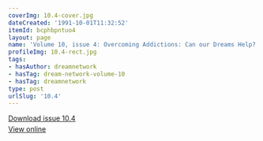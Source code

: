 ```yaml
---
coverImg: 10.4-cover.jpg
dateCreated: '1991-10-01T11:32:52'
itemId: bcphbpntuo4
layout: page
name: 'Volume 10, issue 4: Overcoming Addictions: Can our Dreams Help?'
profileImg: 10.4-rect.jpg
tags:
- hasAuthor: dreamnetwork
- hasTag: dream-network-volume-10
- hasTag: dreamnetwork
type: post
urlSlug: '10.4'
---
```

<p style="margin-block-end: 5px; margin-block-start: 5px;"><a href="../files/pdfs/Volume_10/10.4-Dream-Network-Journal_Volume-10_No-4.pdf" download="">Download issue 10.4</a></p><p style="margin-block-end: 5px; margin-block-start: 5px;"><a href="../files/pdfs/Volume_10/10.4-Dream-Network-Journal_Volume-10_No-4.pdf">View online</a></p>